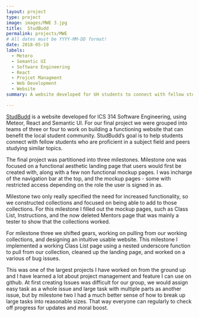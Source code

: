 ```yaml
---
layout: project
type: project
image: images/MWE 3.jpg
title:  StudBudd
permalink: projects/MWE
# All dates must be YYYY-MM-DD format!
date: 2018-05-19
labels:
  - Metero
  - Semantic UI
  - Software Engineering
  - React
  - Projcet Managment 
  - Web Development
  - Website  
summary: A website developed for UH students to connect with fellow students who are proficient in a subject field and peers studying similar topics. 

---
```


[StudBudd](https://studbudd.github.io/) is a website developed for ICS 314 Software Engineering, using  Meteor, React and Semantic UI. For our final project we were grouped into teams of three or four to work on building a functioning website that can benefit the local student community. StudBudd’s goal is to help students connect with fellow students who are proficient in a subject field and peers studying similar topics.

The final project was partitioned into three milestones.  Milestone one was focused on a functional aesthetic landing page that users would first be created with, along with a few non functional mockup pages. I was incharge of the navigation bar at the top,  and the mockup pages - some with restricted access depending on the role the user is signed in as. 

Milestone two only really specified the need for increased functionality, so we constructed collections and focused on being able to add to those collections. For this milestone I filled out the mockup pages, such as Class List, Instructions, and the now deleted Mentors page that was mainly a tester to show that the collections worked. 

For milestone three we shifted gears, working on pulling from our working collections, and designing an intuitive usable website. This milestone I implemented a working Class List page using a nested underscore function to pull from our collection, cleaned up the landing page, and worked on a various of bug issues.

This was one of the largest projects I have worked on from the ground up and I have learned a lot about project management and feature I can use on github. At first creating Issues was difficult for our group, we would assign easy task as a whole issue and large task with multiple parts as another issue, but by milestone two I had a much better sense of how to break up large tasks into reasonable sizes. That way everyone can regularly to check off progress for updates and moral boost. 
